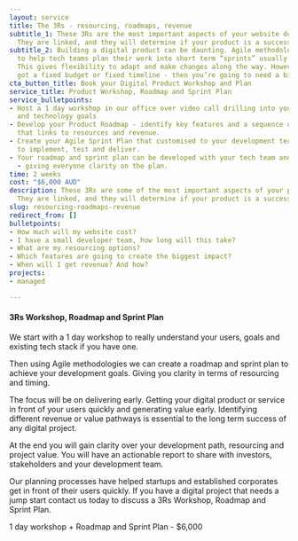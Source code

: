 ```yaml
---
layout: service
title: The 3Rs - resourcing, roadmaps, revenue
subtitle_1: These 3Rs are the most important aspects of your website development.
  They are linked, and they will determine if your product is a success.
subtitle_2: Building a digital product can be daunting. Agile methodology was developed
  to help tech teams plan their work into short term “sprints” usually around 30 days.
  This gives flexibility to adapt and make changes along the way. However if you’ve
  got a fixed budget or fixed timeline - then you’re going to need a bit more certainty.
cta_button_title: Book your Digital Product Workshop and Plan
service_title: Product Workshop, Roadmap and Sprint Plan
service_bulletpoints:
- Host a 1 day workshop in our office over video call drilling into your audience
  and technology goals
- Develop your Product Roadmap - identify key features and a sequence of development
  that links to resources and revenue.
- Create your Agile Sprint Plan that customised to your development team that is easy
  to implement, test and deliver.
- Your roadmap and sprint plan can be developed with your tech team and stakeholders
  - giving everyone clarity on the plan.
time: 2 weeks
cost: "$6,000 AUD"
description: These 3Rs are some of the most important aspects of your platform development.
  They are linked, and they will determine if your product is a success.
slug: resourcing-roadmaps-revenue
redirect_from: []
bulletpoints:
- How much will my website cost?
- I have a small developer team, how long will this take?
- What are my resourcing options?
- Which features are going to create the biggest impact?
- When will I get revenue? And how?
projects:
- managed

---
```

#### 3Rs Workshop, Roadmap and Sprint Plan

We start with a 1 day workshop to really understand your users, goals and existing tech stack if you have one.

Then using Agile methodologies we can create a roadmap and sprint plan to achieve your development goals. Giving you clarity in terms of resourcing and timing.

The focus will be on delivering early. Getting your digital product or service in front of your users quickly and generating value early. Identifying different revenue or value pathways is essential to the long term success of any digital project.

At the end you will gain clarity over your development path, resourcing and project value. You will have an actionable report to share with investors, stakeholders and your development team.

Our planning processes have helped startups and established corporates get in front of their users quickly. If you have a digital project that needs a jump start contact us today to discuss a 3Rs Workshop, Roadmap and Sprint Plan.

1 day workshop + Roadmap and Sprint Plan - \$6,000